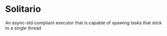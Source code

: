 # Solitario

An async-std compliant executor that is capable of spawing tasks that stick to a single thread
